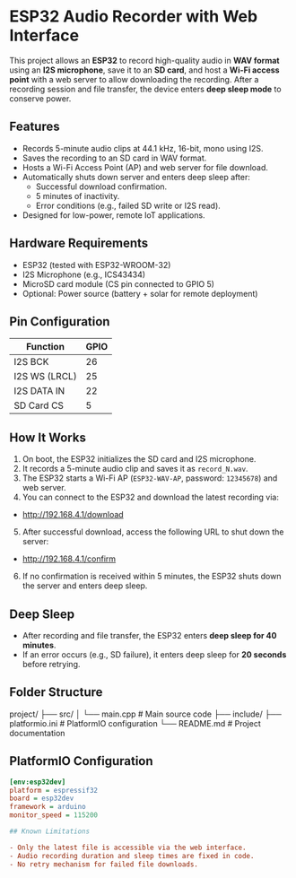 # ESP32 Audio Recorder with Web Interface

This project allows an **ESP32** to record high-quality audio in **WAV format** using an **I2S microphone**, save it to an **SD card**, and host a **Wi-Fi access point** with a web server to allow downloading the recording. After a recording session and file transfer, the device enters **deep sleep mode** to conserve power.

## Features

- Records 5-minute audio clips at 44.1 kHz, 16-bit, mono using I2S.
- Saves the recording to an SD card in WAV format.
- Hosts a Wi-Fi Access Point (AP) and web server for file download.
- Automatically shuts down server and enters deep sleep after:
  - Successful download confirmation.
  - 5 minutes of inactivity.
  - Error conditions (e.g., failed SD write or I2S read).
- Designed for low-power, remote IoT applications.

## Hardware Requirements

- ESP32 (tested with ESP32-WROOM-32)
- I2S Microphone (e.g., ICS43434)
- MicroSD card module (CS pin connected to GPIO 5)
- Optional: Power source (battery + solar for remote deployment)

## Pin Configuration

| Function     | GPIO |
|--------------|------|
| I2S BCK      | 26   |
| I2S WS (LRCL)| 25   |
| I2S DATA IN  | 22   |
| SD Card CS   | 5    |

## How It Works

1. On boot, the ESP32 initializes the SD card and I2S microphone.
2. It records a 5-minute audio clip and saves it as `record_N.wav`.
3. The ESP32 starts a Wi-Fi AP (`ESP32-WAV-AP`, password: `12345678`) and web server.
4. You can connect to the ESP32 and download the latest recording via:

- http://192.168.4.1/download

5. After successful download, access the following URL to shut down the server:

- http://192.168.4.1/confirm


6. If no confirmation is received within 5 minutes, the ESP32 shuts down the server and enters deep sleep.

## Deep Sleep

- After recording and file transfer, the ESP32 enters **deep sleep for 40 minutes**.
- If an error occurs (e.g., SD failure), it enters deep sleep for **20 seconds** before retrying.

## Folder Structure

project/
├── src/
│ └── main.cpp # Main source code
├── include/
├── platformio.ini # PlatformIO configuration
└── README.md # Project documentation


## PlatformIO Configuration

```ini
[env:esp32dev]
platform = espressif32
board = esp32dev
framework = arduino
monitor_speed = 115200

## Known Limitations

- Only the latest file is accessible via the web interface.
- Audio recording duration and sleep times are fixed in code.
- No retry mechanism for failed file downloads.


